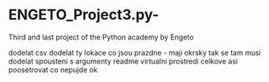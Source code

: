 # ENGETO_Project3.py-
Third and last project of the Python academy by Engeto

dodelat csv
dodelat ty lokace co jsou prazdne - maji okrsky tak se tam musi dodelat
spousteni s argumenty
readme
virtualni prostredi
celkove asi poosetrovat co nepujde ok